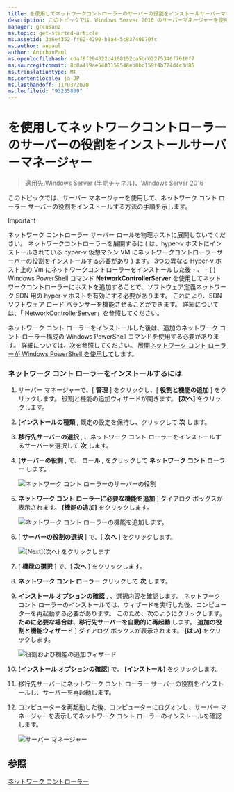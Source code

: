```yaml
---
title: を使用してネットワークコントローラーのサーバーの役割をインストールサーバーマネージャー
description: このトピックでは、Windows Server 2016 のサーバーマネージャーを使用して、ネットワークコントローラーのサーバーの役割をインストールする手順について説明します。
manager: grcusanz
ms.topic: get-started-article
ms.assetid: 3a6e4352-ff62-4290-b8a4-5c83740070fc
ms.author: anpaul
author: AnirbanPaul
ms.openlocfilehash: cdaf8f294322c4108152ca5bd622f5346f7618f7
ms.sourcegitcommit: 8c0a419ae5483159548eb0bc159f4b774d4c3d85
ms.translationtype: MT
ms.contentlocale: ja-JP
ms.lasthandoff: 11/03/2020
ms.locfileid: "93235839"
---
```

# <a name="install-the-network-controller-server-role-using-server-manager"></a>を使用してネットワークコントローラーのサーバーの役割をインストールサーバーマネージャー

> 適用先:Windows Server (半期チャネル)、Windows Server 2016

このトピックでは、サーバー マネージャーを使用して、ネットワーク コント ローラー サーバーの役割をインストールする方法の手順を示します。

> [!IMPORTANT]
> ネットワーク コントローラー サーバー ロールを物理ホストに展開しないでください。 ネットワークコントローラーを展開するに \( は、hyper-v ホストにインストールされている hyper-v 仮想マシン VM にネットワークコントローラーサーバーの役割をインストールする必要があり \) ます。 3つの異なる Hyper-v ホスト上の Vm にネットワークコントローラーをインストールした後 \- 、 \- \( \) Windows PowerShell コマンド **NetworkControllerServer** を使用してネットワークコントローラーにホストを追加することで、ソフトウェア定義ネットワーク SDN 用の hyper-v ホストを有効にする必要があります。 これにより、SDN ソフトウェア ロード バランサーを機能させることができます。 詳細については、「 [NetworkControllerServer](https://docs.microsoft.com/powershell/module/networkcontroller/new-networkcontrollerserver)」を参照してください。

ネットワーク コント ローラーをインストールした後は、追加のネットワーク コント ローラー構成の Windows PowerShell コマンドを使用する必要があります。 詳細については、次を参照してください。 [展開ネットワーク コント ローラーが Windows PowerShell を使用して](../../deploy/Deploy-Network-Controller-using-Windows-PowerShell.md)します。

### <a name="to-install-network-controller"></a>ネットワーク コント ローラーをインストールするには

1. サーバー マネージャーで、[ **管理** ] をクリックし、[ **役割と機能の追加** ] をクリックします。 役割と機能の追加ウィザードが開きます。 **[次へ]** をクリックします。

2. **[インストールの種類** , 既定の設定を保持し、クリックして **次** します。

3. **移行先サーバーの選択** , 、ネットワーク コント ローラーをインストールするサーバーを選択して **次** します。

4. **[サーバーの役割** , で、 **ロール** , をクリックして **ネットワーク コント ローラー** します。

    ![ネットワーク コント ローラーのサーバーの役割](../../../media/Install-the-Network-Controller-server-role-using-Server-Manager/netc_install_07.jpg)

5. **ネットワーク コント ローラーに必要な機能を追加** ] ダイアログ ボックスが表示されます。 **[機能の追加]** をクリックします。

    ![ネットワーク コント ローラーの機能を追加します。](../../../media/Install-the-Network-Controller-server-role-using-Server-Manager/netc_install_06.jpg)

6. [ **サーバーの役割の選択** ] で、[ **次へ** ] をクリックします。

    ![[Next]\(次へ\) をクリックします](../../../media/Install-the-Network-Controller-server-role-using-Server-Manager/netc_install_07.jpg)

7. [ **機能の選択** ] で、[ **次へ** ] をクリックします。

8. **ネットワーク コント ローラー** クリックして **次** します。

9. **インストール オプションの確認** , 、選択内容を確認します。 ネットワーク コント ローラーのインストールでは、ウィザードを実行した後、コンピューターを再起動する必要があります。 このため、次のようにクリックします。 **ために必要な場合は、移行先サーバーを自動的に再起動** します。 **追加の役割と機能ウィザード** ] ダイアログ ボックスが表示されます。 **[はい]** をクリックします。

    ![役割および機能の追加ウィザード](../../../media/Install-the-Network-Controller-server-role-using-Server-Manager/netc_install_11.jpg)

10. **[インストール オプションの確認]** で、 **[インストール]** をクリックします。

11. 移行先サーバーにネットワーク コント ローラー サーバーの役割をインストールし、サーバーを再起動します。

12. コンピューターを再起動した後、コンピューターにログオンし、サーバー マネージャーを表示してネットワーク コント ローラーのインストールを確認します。

    ![サーバー マネージャー](../../../media/Install-the-Network-Controller-server-role-using-Server-Manager/nc_013.jpg)

## <a name="see-also"></a>参照
[ネットワーク コントローラー](Network-Controller.md)
